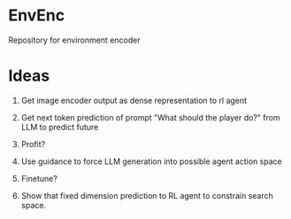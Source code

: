 # EnvEnc
Repository for environment encoder


# Ideas

1. Get image encoder output as dense representation to rl agent
2. Get next token prediction of prompt "What should the player do?" from LLM to predict future
3. Profit?

1. Use guidance to force LLM generation into possible agent action space
2. Finetune?
3. Show that fixed dimension prediction to RL agent to constrain search space.